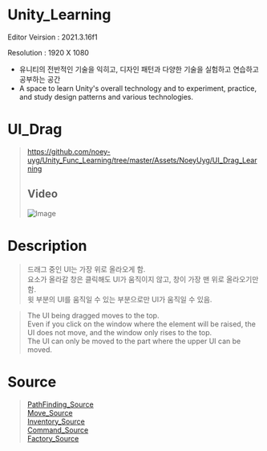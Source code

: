 # Unity_Learning
Editor Veirsion : 2021.3.16f1

Resolution : 1920 X 1080

- 유니티의 전반적인 기술을 익히고, 디자인 패턴과 다양한 기술을 실험하고 연습하고 공부하는 공간
- A space to learn Unity's overall technology and to experiment, practice, and study design patterns and various technologies.

# UI_Drag
> https://github.com/noey-uyg/Unity_Func_Learning/tree/master/Assets/NoeyUyg/UI_Drag_Learning
> 
> ## Video
> ![Image](https://github.com/user-attachments/assets/40847cab-7597-44a8-919c-b579dabcedc6)

# Description
> 드래그 중인 UI는 가장 위로 올라오게 함. <br/>
> 요소가 올라갈 창은 클릭해도 UI가 움직이지 않고, 창이 가장 맨 위로 올라오기만 함. <br/>
> 윗 부분의 UI를 움직일 수 있는 부분으로만 UI가 움직일 수 있음. <br/>


> The UI being dragged moves to the top. <br/>
> Even if you click on the window where the element will be raised, the UI does not move, and the window only rises to the top. <br/> 
> The UI can only be moved to the part where the upper UI can be moved. <br/>

# Source
> [PathFinding_Source](https://github.com/noey-uyg/Unity_Func_Learning/tree/master/Assets/NoeyUyg/PathFinding) <br/>
> [Move_Source](https://github.com/noey-uyg/Unity_Func_Learning/tree/master/Assets/NoeyUyg/Move_Learning) <br/>
> [Inventory_Source](https://github.com/noey-uyg/Unity_Func_Learning/tree/master/Assets/NoeyUyg/Inventory_Learning) <br/>
> [Command_Source](https://github.com/noey-uyg/Unity_Func_Learning/tree/master/Assets/NoeyUyg/DesignPattern/Command) <br/>
> [Factory_Source](https://github.com/noey-uyg/Unity_Func_Learning/tree/master/Assets/NoeyUyg/DesignPattern/Factory) <br/>
